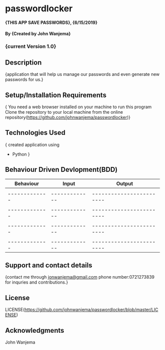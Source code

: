 # passwordlocker

#### {THIS APP SAVE PASSWORDS}, {6/15/2019}

#### By **{Created by John Wanjema}**

### {current Version 1.0}

## Description

{application that will help us manage our passwords and even generate new passwords for us.}

## Setup/Installation Requirements

{ You need a web browser installed on your machine to run this program
Clone the repository to your local machine from the online repository(https://github.com/johnwanjema/passwordlocker)}

## Technologies Used

{ created application using

- Python
  }

## Behaviour Driven Devlopment(BDD)

| Behaviour     | Input         | Output                   |
| ------------- | ------------- | ------------------------ |
|               |               |                          |
| ------------- | ------------- | ------------------------ |
|               |               |                          |
| ------------- | ------------- | ------------------------ |
|               |               |                          |
| ------------- | ------------- | ------------------------ |
|               |               |                          |
| ------------- | ------------- | ------------------------ |

## Support and contact details

{contact me through jonwanjema@gmail.com
phone number:0721273839 for inquries and contributions.}

## License

LICENSE(https://github.com/johnwanjema/passwordlocker/blob/master/LICENSE)

## Acknowledgments

John Wanjema
